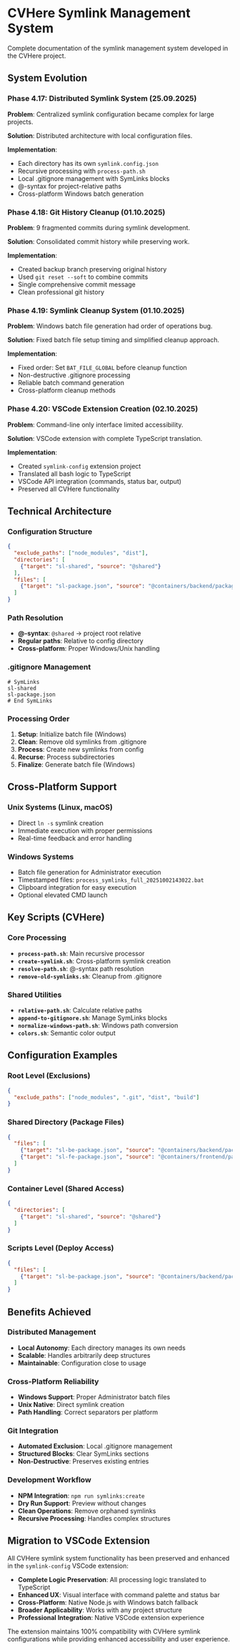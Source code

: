 # CVHere Symlink Management System

Complete documentation of the symlink management system developed in the CVHere project.

## System Evolution

### Phase 4.17: Distributed Symlink System (25.09.2025)
**Problem**: Centralized symlink configuration became complex for large projects.

**Solution**: Distributed architecture with local configuration files.

**Implementation**:
- Each directory has its own `symlink.config.json`
- Recursive processing with `process-path.sh`
- Local .gitignore management with SymLinks blocks
- @-syntax for project-relative paths
- Cross-platform Windows batch generation

### Phase 4.18: Git History Cleanup (01.10.2025)
**Problem**: 9 fragmented commits during symlink development.

**Solution**: Consolidated commit history while preserving work.

**Implementation**:
- Created backup branch preserving original history
- Used `git reset --soft` to combine commits
- Single comprehensive commit message
- Clean professional git history

### Phase 4.19: Symlink Cleanup System (01.10.2025)
**Problem**: Windows batch file generation had order of operations bug.

**Solution**: Fixed batch file setup timing and simplified cleanup approach.

**Implementation**:
- Fixed order: Set `BAT_FILE_GLOBAL` before cleanup function
- Non-destructive .gitignore processing
- Reliable batch command generation
- Cross-platform cleanup methods

### Phase 4.20: VSCode Extension Creation (02.10.2025)
**Problem**: Command-line only interface limited accessibility.

**Solution**: VSCode extension with complete TypeScript translation.

**Implementation**:
- Created `symlink-config` extension project
- Translated all bash logic to TypeScript
- VSCode API integration (commands, status bar, output)
- Preserved all CVHere functionality

## Technical Architecture

### Configuration Structure
```json
{
  "exclude_paths": ["node_modules", "dist"],
  "directories": [
    {"target": "sl-shared", "source": "@shared"}
  ],
  "files": [
    {"target": "sl-package.json", "source": "@containers/backend/package.json"}
  ]
}
```

### Path Resolution
- **@-syntax**: `@shared` → project root relative
- **Regular paths**: Relative to config directory
- **Cross-platform**: Proper Windows/Unix handling

### .gitignore Management
```
# SymLinks
sl-shared
sl-package.json
# End SymLinks
```

### Processing Order
1. **Setup**: Initialize batch file (Windows)
2. **Clean**: Remove old symlinks from .gitignore
3. **Process**: Create new symlinks from config
4. **Recurse**: Process subdirectories
5. **Finalize**: Generate batch file (Windows)

## Cross-Platform Support

### Unix Systems (Linux, macOS)
- Direct `ln -s` symlink creation
- Immediate execution with proper permissions
- Real-time feedback and error handling

### Windows Systems
- Batch file generation for Administrator execution
- Timestamped files: `process_symlinks_full_20251002143022.bat`
- Clipboard integration for easy execution
- Optional elevated CMD launch

## Key Scripts (CVHere)

### Core Processing
- **`process-path.sh`**: Main recursive processor
- **`create-symlink.sh`**: Cross-platform symlink creation
- **`resolve-path.sh`**: @-syntax path resolution
- **`remove-old-symlinks.sh`**: Cleanup from .gitignore

### Shared Utilities
- **`relative-path.sh`**: Calculate relative paths
- **`append-to-gitignore.sh`**: Manage SymLinks blocks
- **`normalize-windows-path.sh`**: Windows path conversion
- **`colors.sh`**: Semantic color output

## Configuration Examples

### Root Level (Exclusions)
```json
{
  "exclude_paths": ["node_modules", ".git", "dist", "build"]
}
```

### Shared Directory (Package Files)
```json
{
  "files": [
    {"target": "sl-be-package.json", "source": "@containers/backend/package.json"},
    {"target": "sl-fe-package.json", "source": "@containers/frontend/package.json"}
  ]
}
```

### Container Level (Shared Access)
```json
{
  "directories": [
    {"target": "sl-shared", "source": "@shared"}
  ]
}
```

### Scripts Level (Deploy Access)
```json
{
  "files": [
    {"target": "sl-be-package.json", "source": "@containers/backend/package.json"}
  ]
}
```

## Benefits Achieved

### Distributed Management
- **Local Autonomy**: Each directory manages its own needs
- **Scalable**: Handles arbitrarily deep structures
- **Maintainable**: Configuration close to usage

### Cross-Platform Reliability
- **Windows Support**: Proper Administrator batch files
- **Unix Native**: Direct symlink creation
- **Path Handling**: Correct separators per platform

### Git Integration
- **Automated Exclusion**: Local .gitignore management
- **Structured Blocks**: Clear SymLinks sections
- **Non-Destructive**: Preserves existing entries

### Development Workflow
- **NPM Integration**: `npm run symlinks:create`
- **Dry Run Support**: Preview without changes
- **Clean Operations**: Remove orphaned symlinks
- **Recursive Processing**: Handles complex structures

## Migration to VSCode Extension

All CVHere symlink system functionality has been preserved and enhanced in the `symlink-config` VSCode extension:

- **Complete Logic Preservation**: All processing logic translated to TypeScript
- **Enhanced UX**: Visual interface with command palette and status bar
- **Cross-Platform**: Native Node.js with Windows batch fallback
- **Broader Applicability**: Works with any project structure
- **Professional Integration**: Native VSCode extension experience

The extension maintains 100% compatibility with CVHere symlink configurations while providing enhanced accessibility and user experience.